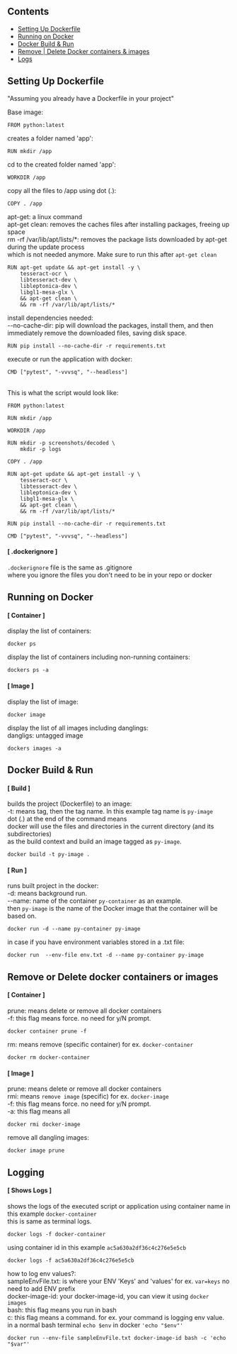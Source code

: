 ## Contents
- [Setting Up Dockerfile](https://github.com/markuusche/docker-guide?tab=readme-ov-file#setting-up-dockerfile)
- [Running on Docker](https://github.com/markuusche/docker-guide?tab=readme-ov-file#running-on-docker)
- [Docker Build & Run](https://github.com/markuusche/docker-guide?tab=readme-ov-file#docker-build--run)
- [Remove | Delete Docker containers & images](https://github.com/markuusche/docker-guide?tab=readme-ov-file#remove-or-delete-docker-containers-or-images)
- [Logs](https://github.com/markuusche/docker-guide?tab=readme-ov-file#logging)


## Setting Up Dockerfile

"Assuming you already have a Dockerfile in your project"

Base image:
```
FROM python:latest
```
creates a folder named 'app':
```
RUN mkdir /app
```
cd to the created folder named 'app':
```
WORKDIR /app
```
copy all the files to /app using dot (.):
```
COPY . /app
```
apt-get: a linux command \
apt-get clean: removes the caches files after installing packages, freeing up space \
rm -rf /var/lib/apt/lists/*: removes the package lists downloaded by apt-get during the update process \
which is not needed anymore. Make sure to run this after `apt-get clean`
```
RUN apt-get update && apt-get install -y \
    tesseract-ocr \
    libtesseract-dev \
    libleptonica-dev \
    libgl1-mesa-glx \
    && apt-get clean \
    && rm -rf /var/lib/apt/lists/*
```
install dependencies needed: \
--no-cache-dir: pip will download the packages, install them, and then immediately remove the downloaded files, saving disk space.
```
RUN pip install --no-cache-dir -r requirements.txt
```
execute or run the application with docker:
```
CMD ["pytest", "-vvvsq", "--headless"]
```
\
This is what the script would look like:
```
FROM python:latest

RUN mkdir /app

WORKDIR /app

RUN mkdir -p screenshots/decoded \
    mkdir -p logs

COPY . /app

RUN apt-get update && apt-get install -y \
    tesseract-ocr \
    libtesseract-dev \
    libleptonica-dev \
    libgl1-mesa-glx \
    && apt-get clean \
    && rm -rf /var/lib/apt/lists/*

RUN pip install --no-cache-dir -r requirements.txt

CMD ["pytest", "-vvvsq", "--headless"]
```

#### [ .dockerignore ]
`.dockerignore` file is the same as .gitignore \
where you ignore the files you don't need to be in your repo or docker
  

  
## Running on Docker

#### [ Container ]
display the list of containers:
```
docker ps
```
display the list of containers including non-running containers:
```
dockers ps -a
```
#### [ Image ]
display the list of image:
```
docker image
```
display the list of all images including danglings: \
dangligs: untagged image
```
dockers images -a
```

## Docker Build & Run

#### [ Build ]
builds the project (Dockerfile) to an image: \
-t: means tag, then the tag name. In this example tag name is `py-image` \
dot (.) at the end of the command means \
docker will use the files and directories in the current directory (and its subdirectories) \
as the build context and build an image tagged as `py-image`.
```
docker build -t py-image .
```
#### [ Run ]
runs built project in the docker: \
-d: means background run.\
--name: name of the container `py-container` as an example. \
then `py-image` is the name of the Docker image that the container will be based on. 
```
docker run -d --name py-container py-image
```
in case if you have environment variables stored in a .txt file:
```
docker run  --env-file env.txt -d --name py-container py-image
```

## Remove or Delete docker containers or images

#### [ Container ]
prune: means delete or remove all docker containers \
-f: this flag means force. no need for y/N prompt.

```
docker container prune -f
```
rm: means remove (specific container) for ex. `docker-container`
```
docker rm docker-container
```

#### [ Image ]
prune: means delete or remove all docker containers \
rmi: means `remove image` (specific) for ex. `docker-image` \
-f: this flag means force. no need for y/N prompt. \
-a: this flag means all
```
docker rmi docker-image
```
remove all dangling images:
```
docker image prune
```

## Logging

#### [ Shows Logs ]
shows the logs of the executed script or application using container name in this example `docker-container` \
this is same as terminal logs.
```
docker logs -f docker-container
```
using container id in this example `ac5a630a2df36c4c276e5e5cb`
```
docker logs -f ac5a630a2df36c4c276e5e5cb
```
how to log env values?: \
sampleEnvFile.txt: is where your ENV 'Keys' and 'values' for ex. `var=keys` no need to add ENV prefix \
docker-image-id: your docker-image-id, you can view it using `docker images` \
bash: this flag means you run in bash \
c: this flag means a command. for ex. your command is logging env value. in a normal bash terminal `echo $env` in docker `'echo "$env"'`
```
docker run --env-file sampleEnvFile.txt docker-image-id bash -c 'echo "$var"'
```
